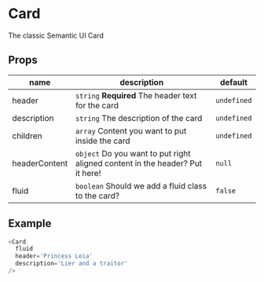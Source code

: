 # Card

The classic Semantic UI Card

## Props

|   name        |                      description                    |         default         |
|---------------|-----------------------------------------------------|-------------------------|
| header        | `string` **Required** The header text for the card                            | `undefined`
| description   | `string` The description of the card                                          | `undefined`
| children      | `array` Content you want to put inside the card                               | `undefined`
| headerContent | `object` Do you want to put right aligned content in the header? Put it here! | `null`
| fluid         | `boolean` Should we add a fluid class to the card?                            | `false`

## Example

```javascript
<Card
  fluid
  header='Princess Leia'
  description='Lier and a traitor'
/>
```
